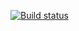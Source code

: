 [![Build status](https://ci.appveyor.com/api/projects/status/63ig8dor08q8sy2f?svg=true)](https://ci.appveyor.com/project/stanriders/sharexserv)
